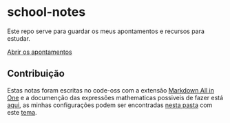 # school-notes

Este repo serve para guardar os meus apontamentos e recursos para estudar.

[Abrir os apontamentos]()

## Contribuição

Estas notas foram escritas no code-oss com a extensão [Markdown All in One](https://marketplace.visualstudio.com/items?itemName=yzhang.markdown-all-in-one) e a documenção das expressões mathematicas possiveis de fazer está [aqui](https://katex.org/docs/supported.html), as minhas configurações podem ser encontradas [nesta pasta](./.vscode/settings.json) com este [tema](./css/dark.css).